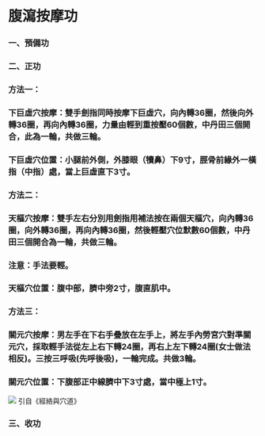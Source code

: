 # 腹瀉按摩功

### 一、預備功
### 二、正功
### 方法一：
### 下巨虛穴按摩：雙手劍指同時按摩下巨虛穴，向內轉36圈，然後向外轉36圈，再向內轉36圈，力量由輕到重按壓60個數，中丹田三個開合，此為一輪，共做三輪。
### 下巨虛穴位置：小腿前外側，外膝眼（犢鼻）下9寸，脛骨前緣外一橫指（中指）處，當上巨虛直下3寸。

### 方法二：
### 天樞穴按摩：雙手左右分別用劍指用補法按在兩個天樞穴，向內轉36圈，向外轉36圈，再向內轉36圈，然後輕壓穴位默數60個數，中丹田三個開合為一輪，共做三輪。
### 注意：手法要輕。
### 天樞穴位置：腹中部，臍中旁2寸，腹直肌中。

### 方法三：
### 關元穴按摩：男左手在下右手疊放在左手上，將左手內勞宮穴對準關元穴，採取輕手法從左上右下轉24圈，再右上左下轉24圈(女士做法相反)。三按三呼吸(先呼後吸)，一輪完成。共做3輪。
### 關元穴位置：下腹部正中線臍中下3寸處，當中極上1寸。
![](https://raw.githubusercontent.com/guolinqigong/guolinqigong.github.io/main/image/guanyuan.jpg) 引自《經絡與穴道》

### 三、收功
